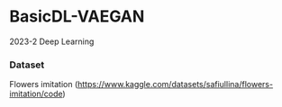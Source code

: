 # BasicDL-VAEGAN
2023-2 Deep Learning
### Dataset
Flowers imitation (https://www.kaggle.com/datasets/safiullina/flowers-imitation/code)
